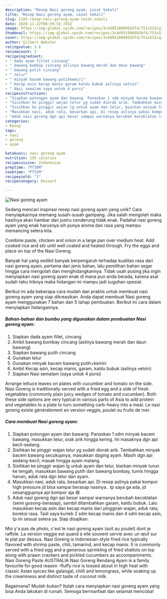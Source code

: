 ```yaml
---
description: "Resep Nasi goreng ayam, Lezat Sekali"
title: "Resep Nasi goreng ayam, Lezat Sekali"
slug: 1185-resep-nasi-goreng-ayam-lezat-sekali
date: 2020-11-22T00:59:53.745Z
image: https://img-global.cpcdn.com/recipes/3c4d9518060926f4/751x532cq70/nasi-goreng-ayam-foto-resep-utama.jpg
thumbnail: https://img-global.cpcdn.com/recipes/3c4d9518060926f4/751x532cq70/nasi-goreng-ayam-foto-resep-utama.jpg
cover: https://img-global.cpcdn.com/recipes/3c4d9518060926f4/751x532cq70/nasi-goreng-ayam-foto-resep-utama.jpg
author: Gilbert Webster
ratingvalue: 3.6
reviewcount: 3
recipeingredient:
- " dada ayam fillet cincang"
- " bawang bombay cincang aslinya bawang merah dan daun bawang"
- " bawang putih cincang"
- " telur"
- " minyak bacem bawang putihkemiri"
- " Kecap asin kecap manis garam kaldu bubuk aslinya vetsin"
- " Nasi semalam saya untuk 4 porsi"
recipeinstructions:
- "Siapkan potongan ayam dan bawang. Panaskan 1 sdm minyak bacem bawang, masukkan telur, orak arik hingga kering. Ini masaknya dgn api kecil-sedang."
- "Sisihkan ke pinggir wajan telur yg sudah diorak arik. Tambahkan minyak bacem bawang secukupnya, masukkan daging ayam. Masih dgn api sedang-kecil, masak hingga ayam matang."
- "Sisihkan ke pinggir wajan lg untuk ayam dan telur, biarkan minyak turun ke tengah, masukkan bawang putih dan bawang bombay, tumis hingga harum, aduk rata dgn telur dan ayam."
- "Masukkan nasi, aduk rata, besarkan api. Di resep aslinya pakai kompor high pressure jd bisa sampai berasap nasinya.. tp saya ga ada, jd sesanggupnya api kompor aja 😅"
- "Aduk nasi goreng dgn api besar sampai warnanya berubah kecoklatan (semi gosong-berasap), sambil ditambahkan garam, kaldu bubuk. Lalu masukkan kecap asin dan kecap manis dari pinggiran wajan, aduk rata, koreksi rasa. Tadi saya kurleb 2 sdm kecap manis dan 4 sdm kecap asin, tp ini sesuai selera ya. Siap disajikan."
categories:
- Resep
tags:
- nasi
- goreng
- ayam

katakunci: nasi goreng ayam 
nutrition: 155 calories
recipecuisine: Indonesian
preptime: "PT30M"
cooktime: "PT32M"
recipeyield: "1"
recipecategory: Dessert

---
```



![Nasi goreng ayam](https://img-global.cpcdn.com/recipes/3c4d9518060926f4/751x532cq70/nasi-goreng-ayam-foto-resep-utama.jpg)

Sedang mencari inspirasi resep nasi goreng ayam yang unik? Cara menyiapkannya memang susah-susah gampang. Jika salah mengolah maka hasilnya akan hambar dan justru cenderung tidak enak. Padahal nasi goreng ayam yang enak harusnya sih punya aroma dan rasa yang mampu memancing selera kita.

Combine paste, chicken and onion in a large pan over medium heat. Add cooked rice and stir until well coated and heated through. Fry the eggs and place on top of the Nasi Goreng.

Banyak hal yang sedikit banyak berpengaruh terhadap kualitas rasa dari nasi goreng ayam, pertama dari jenis bahan, lalu pemilihan bahan segar hingga cara mengolah dan menghidangkannya. Tidak usah pusing jika ingin menyiapkan nasi goreng ayam enak di mana pun anda berada, karena asal sudah tahu triknya maka hidangan ini mampu jadi suguhan spesial.


Berikut ini ada beberapa cara mudah dan praktis untuk membuat nasi goreng ayam yang siap dikreasikan. Anda dapat membuat Nasi goreng ayam menggunakan 7 bahan dan 5 tahap pembuatan. Berikut ini cara dalam menyiapkan hidangannya.

<!--inarticleads1-->

##### Bahan-bahan dan bumbu yang digunakan dalam pembuatan Nasi goreng ayam:

1. Siapkan  dada ayam fillet, cincang
1. Ambil  bawang bombay cincang (aslinya bawang merah dan daun bawang)
1. Siapkan  bawang putih cincang
1. Gunakan  telur
1. Gunakan  minyak bacem bawang putih+kemiri
1. Ambil  Kecap asin, kecap manis, garam, kaldu bubuk (aslinya vetsin)
1. Siapkan  Nasi semalam (saya untuk 4 porsi)


Arrange lettuce leaves on plates with cucumber and tomato on the side. Nasi Goreng is traditionally served with a fried egg and a side of fresh vegetables (commonly plain juicy wedges of tomato and cucumber). Both these side options are very typical in various parts of Asia to add protein and vegetables to a plate to turn something carb-heavy into a meal. Le nasi goreng existe généralement en version veggie, poulet ou fruits de mer. 

<!--inarticleads2-->

##### Cara membuat Nasi goreng ayam:

1. Siapkan potongan ayam dan bawang. Panaskan 1 sdm minyak bacem bawang, masukkan telur, orak arik hingga kering. Ini masaknya dgn api kecil-sedang.
1. Sisihkan ke pinggir wajan telur yg sudah diorak arik. Tambahkan minyak bacem bawang secukupnya, masukkan daging ayam. Masih dgn api sedang-kecil, masak hingga ayam matang.
1. Sisihkan ke pinggir wajan lg untuk ayam dan telur, biarkan minyak turun ke tengah, masukkan bawang putih dan bawang bombay, tumis hingga harum, aduk rata dgn telur dan ayam.
1. Masukkan nasi, aduk rata, besarkan api. Di resep aslinya pakai kompor high pressure jd bisa sampai berasap nasinya.. tp saya ga ada, jd sesanggupnya api kompor aja 😅
1. Aduk nasi goreng dgn api besar sampai warnanya berubah kecoklatan (semi gosong-berasap), sambil ditambahkan garam, kaldu bubuk. Lalu masukkan kecap asin dan kecap manis dari pinggiran wajan, aduk rata, koreksi rasa. Tadi saya kurleb 2 sdm kecap manis dan 4 sdm kecap asin, tp ini sesuai selera ya. Siap disajikan.


Moi y&#39;a pas de photo, c&#39;est le nasi goreng ayam (soit au poulet) dont je raffole. La version veggie est quand à elle souvent servie avec un œuf sur le plat par dessus. Nasi Goreng is Indonesian-style fried rice typically flavored with shrimp paste, chili, tamarind, and kecap manis. It is commonly served with a fried egg and a generous sprinkling of fried shallots on top along with prawn crackers and pickled cucumbers as accompaniments. Nasi Goreng Paste AUSTRALIA Nasi Goreng Rendang Ayam is a family favourite for good reason -fluffy rice is tossed about in high heat with classic Asian spices like galangal, chilli and lemongrass, while soaking up the creaminess and distinct taste of coconut milk. 

Bagaimana? Mudah bukan? Itulah cara menyiapkan nasi goreng ayam yang bisa Anda lakukan di rumah. Semoga bermanfaat dan selamat mencoba!
